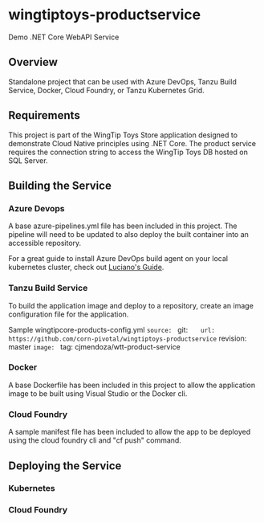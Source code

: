 # wingtiptoys-productservice
Demo .NET Core WebAPI Service

## Overview
Standalone project that can be used with Azure DevOps, Tanzu Build Service, Docker, Cloud Foundry, or Tanzu Kubernetes Grid. 

## Requirements
This project is part of the WingTip Toys Store application designed to demonstrate Cloud Native principles using .NET Core. The product service requires the connection string to access the WingTip Toys DB hosted on SQL Server.

## Building the Service

### Azure Devops
A base azure-pipelines.yml file has been included in this project. The pipeline will need to be updated to also deploy the built container into an accessible repository.

For a great guide to install Azure DevOps build agent on your local kubernetes cluster, check out [Luciano's Guide](https://github.com/lsilvapvt/pcf-tools-belt/tree/master/azure/devops/agent).

### Tanzu Build Service
To build the application image and deploy to a repository, create an image configuration file for the application.

Sample wingtipcore-products-config.yml
`source:
`  git:
`    url: https://github.com/corn-pivotal/wingtiptoys-productservice
`    revision: master
`image:
`  tag: cjmendoza/wtt-product-service

### Docker
A base Dockerfile has been included in this project to allow the application image to be built using Visual Studio or the Docker cli.

### Cloud Foundry
A sample manifest file has been included to allow the app to be deployed using the cloud foundry cli and "cf push" command.


## Deploying the Service

### Kubernetes

### Cloud Foundry
